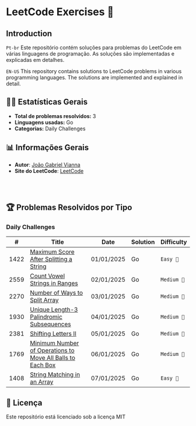 # LeetCode Exercises 🚀

## Introduction
`Pt-br`
Este repositório contém soluções para problemas do LeetCode em várias linguagens de programação. As soluções são implementadas e explicadas em detalhes.

`EN-US`
This repository contains solutions to LeetCode problems in various programming languages. The solutions are implemented and explained in detail.

## 🧑‍💻 Estatísticas Gerais
- **Total de problemas resolvidos:** 3
- **Linguagens usadas:** Go
- **Categorias:** Daily Challenges


## 📊 Informações Gerais
-  **Autor**: [João Gabriel Vianna](https://www.linkedin.com/in/jo%C3%A3o-gabriel-vianna-9439ba288/)<br/>
-  **Site do LeetCode**: [LeetCode](https://leetcode.com/)

<br/><br/>

## 🏆 Problemas Resolvidos por Tipo
### Daily Challenges
| #    | Title                                                                                                                                                              | Date       | Solution | Difficulty |
| ---- | ------------------------------------------------------------------------------------------------------------------------------------------------------------------ | ---------- | -------- | ---------- |
| 1422 | [Maximum Score After Splitting a String](/solutions/daily-challenge/1422-maximum-score-after-splitting-a-string/README.md)                                         | 01/01/2025 | Go       | `Easy 👶`   |
| 2559 | [Count Vowel Strings in Ranges](/solutions/daily-challenge/2559-count-vowel-strings-in-ranges/README.md)                                                           | 02/01/2025 | Go       | `Medium 🌟` |
| 2270 | [Number of Ways to Split Array](/solutions/daily-challenge/2270-number-of-ways-to-slipt-array/README.md)                                                           | 03/01/2025 | Go       | `Medium 🌟` |
| 1930 | [Unique Length-3 Palindromic Subsequences](/solutions/daily-challenge/1930-unique-lenght-3-palindromic-subsequences/README.md)                                     | 04/01/2025 | Go       | `Medium 🌟` |
| 2381 | [Shifting Letters II](/solutions/daily-challenge/2381-shifting-Letters-II/README.md)                                                                               | 05/01/2025 | Go       | `Medium 🌟` |
| 1769 | [Minimum Number of Operations to Move All Balls to Each Box](/solutions/daily-challenge/1769-minimun-number-of-operations-to-move-all-balls-to-each-box/README.md) | 06/01/2025 | Go       | `Medium 🌟` |
| 1408 | [String Matching in an Array](/solutions/daily-challenge/1408-string-matching-in-an-array/README.md)                                                               | 07/01/2025 | Go       | `Easy 👶`   |

## 📝 Licença
Este repositório está licenciado sob a licença MIT